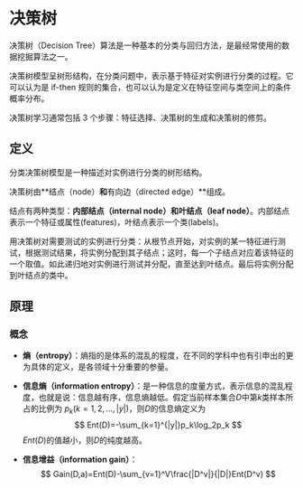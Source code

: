 # 决策树
决策树（Decision Tree）算法是一种基本的分类与回归方法，是最经常使用的数据挖掘算法之一。

决策树模型呈树形结构，在分类问题中，表示基于特征对实例进行分类的过程。它可以认为是 if-then 规则的集合，也可以认为是定义在特征空间与类空间上的条件概率分布。

决策树学习通常包括 3 个步骤：特征选择、决策树的生成和决策树的修剪。

## 定义

分类决策树模型是一种描述对实例进行分类的树形结构。

决策树由**结点（node）**和**有向边（directed edge）**组成。

结点有两种类型：**内部结点（internal node）**和**叶结点（leaf node）**。内部结点表示一个特征或属性(features)，叶结点表示一个类(labels)。

用决策树对需要测试的实例进行分类：从根节点开始，对实例的某一特征进行测试，根据测试结果，将实例分配到其子结点；这时，每一个子结点对应着该特征的一个取值。如此递归地对实例进行测试并分配，直至达到叶结点。最后将实例分配到叶结点的类中。

## 原理

### 概念

- **熵（entropy）**：熵指的是体系的混乱的程度，在不同的学科中也有引申出的更为具体的定义，是各领域十分重要的参量。

- **信息熵（information entropy）**：是一种信息的度量方式，表示信息的混乱程度，也就是说：信息越有序，信息熵越低。假定当前样本集合$D$中第$k$类样本所占的比例为 $p_k(k=1,2,...,|y|)$，则$D$的信息熵定义为
  $$
  Ent(D)=-\sum_{k=1}^{|y|}p_k\log_2p_k
  $$
  $Ent(D)$的值越小，则$D$的纯度越高。

- **信息增益（information gain）**：
  $$
  Gain(D,a)=Ent(D)-\sum_{v=1}^V\frac{|D^v|}{|D|}Ent(D^v)
  $$

  [^D]: 样本集

  [^a]: 离散属性，有V个可能的取值$\lbrace a^1,a^2,...,a^V \rbrace$
